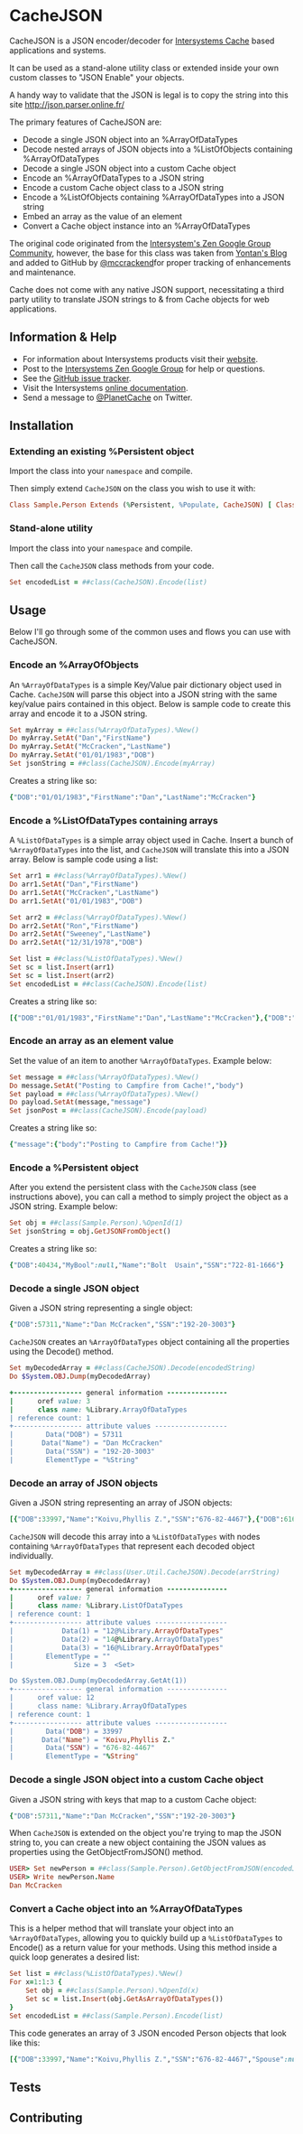 # CacheJSON

CacheJSON is a JSON encoder/decoder for [Intersystems Cache](http://www.intersystems.com) based applications and systems.

It can be used as a stand-alone utility class or extended inside your own custom classes to "JSON Enable" your objects.

A handy way to validate that the JSON is legal is to copy the string into this site http://json.parser.online.fr/

The primary features of CacheJSON are:

* Decode a single JSON object into an %ArrayOfDataTypes
* Decode nested arrays of JSON objects into a %ListOfObjects containing %ArrayOfDataTypes
* Decode a single JSON object into a custom Cache object
* Encode an %ArrayOfDataTypes to a JSON string
* Encode a custom Cache object class to a JSON string
* Encode a %ListOfObjects containing %ArrayOfDataTypes into a JSON string
* Embed an array as the value of an element
* Convert a Cache object instance into an %ArrayOfDataTypes

The original code originated from the [Intersystem's Zen Google Group Community](http://groups.google.com/group/intersystems-zen), however, the base for this class was taken from [Yontan's Blog](http://blog.yonatan.me/2010/03/objectscript-json-decoderencoder.html) and added to GitHub by [@mccrackend](http://twitter.com/#!/mccrackend)for proper tracking of enhancements and maintenance.

Cache does not come with any native JSON support, necessitating a third party utility to translate JSON strings to & from Cache objects for web applications.

## Information & Help

* For information about Intersystems products visit their [website](http://www.intersystems.com).
* Post to the [Intersystems Zen Google Group](http://groups.google.com/group/intersystems-zen) for help or questions.
* See the [GitHub issue tracker](https://github.com/PlanetCache/CacheJSON/issues).
* Visit the Intersystems [online documentation](http://docs.intersystems.com/).
* Send a message to [@PlanetCache](http://twitter.com/#!/PlanetCache) on Twitter.

## Installation

### Extending an existing %Persistent object

Import the class into your `namespace` and compile.

Then simply extend `CacheJSON` on the class you wish to use it with:

``` ruby
Class Sample.Person Extends (%Persistent, %Populate, CacheJSON) [ ClassType = persistent, Inheritance = right ]
````

### Stand-alone utility

Import the class into your `namespace` and compile.

Then call the `CacheJSON` class methods from your code.

``` ruby
Set encodedList = ##class(CacheJSON).Encode(list)
````

## Usage

Below I'll go through some of the common uses and flows you can use with CacheJSON.

### Encode an %ArrayOfObjects

An `%ArrayOfDataTypes` is a simple Key/Value pair dictionary object used in Cache.  `CacheJSON` will parse this object into a JSON string with the same key/value pairs contained in this object.  Below is sample code to create this array and encode it to a JSON string.

``` ruby
Set myArray = ##class(%ArrayOfDataTypes).%New()
Do myArray.SetAt("Dan","FirstName")
Do myArray.SetAt("McCracken","LastName")
Do myArray.SetAt("01/01/1983","DOB")
Set jsonString = ##class(CacheJSON).Encode(myArray)
````

Creates a string like so:

``` ruby
{"DOB":"01/01/1983","FirstName":"Dan","LastName":"McCracken"}
````

### Encode a %ListOfDataTypes containing arrays

A `%ListOfDataTypes` is a simple array object used in Cache.  Insert a bunch of `%ArrayOfDataTypes` into the list, and `CacheJSON` will translate this into a JSON array.  Below is sample code using a list:

``` ruby
Set arr1 = ##class(%ArrayOfDataTypes).%New()
Do arr1.SetAt("Dan","FirstName")
Do arr1.SetAt("McCracken","LastName")
Do arr1.SetAt("01/01/1983","DOB")

Set arr2 = ##class(%ArrayOfDataTypes).%New()
Do arr2.SetAt("Ron","FirstName")
Do arr2.SetAt("Sweeney","LastName")
Do arr2.SetAt("12/31/1978","DOB")

Set list = ##class(%ListOfDataTypes).%New()
Set sc = list.Insert(arr1)
Set sc = list.Insert(arr2)
Set encodedList = ##class(CacheJSON).Encode(list)
````

Creates a string like so:

``` ruby
[{"DOB":"01/01/1983","FirstName":"Dan","LastName":"McCracken"},{"DOB":"12/31/1978","FirstName":"Ron","LastName":"Sweeney"}]
````

### Encode an array as an element value

Set the value of an item to another `%ArrayOfDataTypes`.  Example below:

``` ruby
Set message = ##class(%ArrayOfDataTypes).%New()
Do message.SetAt("Posting to Campfire from Cache!","body")
Set payload = ##class(%ArrayOfDataTypes).%New()
Do payload.SetAt(message,"message")
Set jsonPost = ##class(CacheJSON).Encode(payload)
````

Creates a string like so:

``` ruby
{"message":{"body":"Posting to Campfire from Cache!"}}
````

### Encode a %Persistent object

After you extend the persistent class with the `CacheJSON` class (see instructions above), you can call a method to simply project the object as a JSON string.  Example below:

``` ruby
Set obj = ##class(Sample.Person).%OpenId(1)
Set jsonString = obj.GetJSONFromObject()
````

Creates a string like so:

``` ruby
{"DOB":40434,"MyBool":null,"Name":"Bolt  Usain","SSN":"722-81-1666"}
````

### Decode a single JSON object

Given a JSON string representing a single object:

``` ruby
{"DOB":57311,"Name":"Dan McCracken","SSN":"192-20-3003"}
````

`CacheJSON` creates an `%ArrayOfDataTypes` object containing all the properties using the Decode() method.

``` ruby
Set myDecodedArray = ##class(CacheJSON).Decode(encodedString)
Do $System.OBJ.Dump(myDecodedArray)

+----------------- general information ---------------
|      oref value: 3
|      class name: %Library.ArrayOfDataTypes
| reference count: 1
+----------------- attribute values ------------------
|        Data("DOB") = 57311
|       Data("Name") = "Dan McCracken"
|        Data("SSN") = "192-20-3003"
|        ElementType = "%String"
````

### Decode an array of JSON objects

Given a JSON string representing an array of JSON objects:

``` ruby
[{"DOB":33997,"Name":"Koivu,Phyllis Z.","SSN":"676-82-4467"},{"DOB":61685,"Name":"Kelvin,Kristen S.","SSN":"546-95-9170"},{"DOB":53364,"Name":"DeLillo,Alexandra O.","SSN":"566-60-9488"}]
````

`CacheJSON` will decode this array into a `%ListOfDataTypes` with nodes containing `%ArrayOfDataTypes` that represent each decoded object individually.

``` ruby
Set myDecodedArray = ##class(User.Util.CacheJSON).Decode(arrString)
Do $System.OBJ.Dump(myDecodedArray)
+----------------- general information ---------------
|      oref value: 7
|      class name: %Library.ListOfDataTypes
| reference count: 1
+----------------- attribute values ------------------
|            Data(1) = "12@%Library.ArrayOfDataTypes"
|            Data(2) = "14@%Library.ArrayOfDataTypes"
|            Data(3) = "16@%Library.ArrayOfDataTypes"
|        ElementType = ""
|               Size = 3  <Set>

Do $System.OBJ.Dump(myDecodedArray.GetAt(1))
+----------------- general information ---------------
|      oref value: 12
|      class name: %Library.ArrayOfDataTypes
| reference count: 1
+----------------- attribute values ------------------
|        Data("DOB") = 33997
|       Data("Name") = "Koivu,Phyllis Z."
|        Data("SSN") = "676-82-4467"
|        ElementType = "%String"
````

### Decode a single JSON object into a custom Cache object

Given a JSON string with keys that map to a custom Cache object:

``` ruby
{"DOB":57311,"Name":"Dan McCracken","SSN":"192-20-3003"}
````

When `CacheJSON` is extended on the object you're trying to map the JSON string to, you can create a new object containing the JSON values as properties using the GetObjectFromJSON() method.

``` ruby
USER> Set newPerson = ##class(Sample.Person).GetObjectFromJSON(encodedJSON)
USER> Write newPerson.Name
Dan McCracken
````

### Convert a Cache object into an %ArrayOfDataTypes

This is a helper method that will translate your object into an `%ArrayOfDataTypes`, allowing you to quickly build up a `%ListOfDataTypes` to Encode() as a return value for your methods.  Using this method inside a quick loop generates a desired list:

``` ruby
Set list = ##class(%ListOfDataTypes).%New()
For x=1:1:3 {
	Set obj = ##class(Sample.Person).%OpenId(x)
	Set sc = list.Insert(obj.GetAsArrayOfDataTypes())
}
Set encodedList = ##class(Sample.Person).Encode(list)
````

This code generates an array of 3 JSON encoded Person objects that look like this:

``` ruby
[{"DOB":33997,"Name":"Koivu,Phyllis Z.","SSN":"676-82-4467","Spouse":null},{"DOB":61685,"Name":"Kelvin,Kristen S.","SSN":"546-95-9170","Spouse":null},{"DOB":53364,"Name":"DeLillo,Alexandra O.","SSN":"566-60-9488","Spouse":null}]
````

## Tests



## Contributing